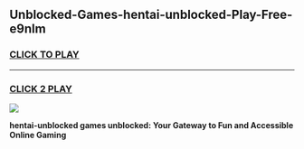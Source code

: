 
## Unblocked-Games-hentai-unblocked-Play-Free-e9nlm
<h3>
<a href="https://premium76.site?title=hentai-unblocked&ref=10A">CLICK TO PLAY</a></h3>
<hr>

<h3>
<a href="https://premium76.site?title=hentai-unblocked&ref=10A">CLICK 2 PLAY</a>
  
</h3>

<a href="https://premium76.site?title=hentai-unblocked&ref=10A"><img src="https://clearcache.store/games.png"></a>


**hentai-unblocked games unblocked: Your Gateway to Fun and Accessible Online Gaming**
